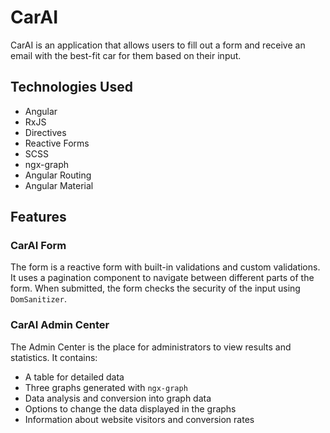 # CarAI

CarAI is an application that allows users to fill out a form and receive an email with the best-fit car for them based on their input.

## Technologies Used

- Angular
- RxJS
- Directives
- Reactive Forms
- SCSS
- ngx-graph
- Angular Routing
- Angular Material

## Features

### CarAI Form

The form is a reactive form with built-in validations and custom validations. It uses a pagination component to navigate between different parts of the form. When submitted, the form checks the security of the input using `DomSanitizer`.

### CarAI Admin Center

The Admin Center is the place for administrators to view results and statistics. It contains:

- A table for detailed data
- Three graphs generated with `ngx-graph`
- Data analysis and conversion into graph data
- Options to change the data displayed in the graphs
- Information about website visitors and conversion rates
